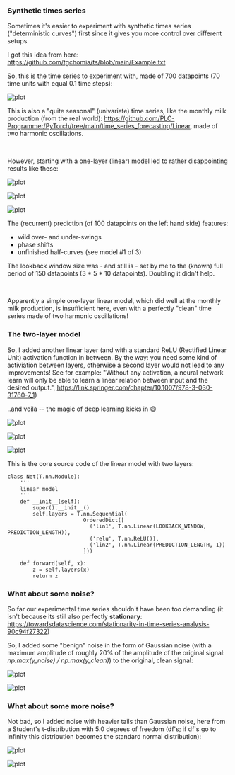 ### Synthetic times series 

Sometimes it's easier to experiment with synthetic times series ("deterministic curves") first since it gives you more control over different setups.

I got this idea from here: https://github.com/tgchomia/ts/blob/main/Example.txt

So, this is the time series to experiment with, made of 700 datapoints (70 time units with equal 0.1 time steps):

![plot](./Linear_deterministic_curve_forecasting_org_curve.png)

This is also a "quite seasonal" (univariate) time series, like the monthly milk production (from the real world): https://github.com/PLC-Programmer/PyTorch/tree/main/time_series_forecasting/Linear, made of two harmonic oscillations.

<br/>

However, starting with a one-layer (linear) model led to rather disappointing results like these:

![plot](./one_layer_no_noise/Linear_deterministic_curve_forecasting--00.png)

![plot](./one_layer_no_noise/Linear_deterministic_curve_forecasting--01.png)

![plot](./one_layer_no_noise/Linear_deterministic_curve_forecasting--02.png)

The (recurrent) prediction (of 100 datapoints on the left hand side) features:
* wild over- and under-swings
* phase shifts
* unfinished half-curves (see model #1 of 3)

The lookback window size was - and still is - set by me to the (known) full period of 150 datapoints (3 * 5 * 10 datapoints). Doubling it didn't help.

<br/>

Apparently a simple one-layer linear model, which did well at the monthly milk production, is insufficient here, even with a perfectly "clean" time series made of two harmonic oscillations!

### The two-layer model 

So, I added another linear layer (and with a standard ReLU (Rectified Linear Unit) activation function in between.
By the way: you need some kind of activiation between layers, otherwise a second layer would not lead to any improvements! See for example: "Without any activation, a neural network learn will only be able to learn a linear relation between input and the desired output.", https://link.springer.com/chapter/10.1007/978-3-030-31760-7_1)

..and voilà -- the magic of deep learning kicks in :smile:

![plot](./without_noise/Linear_deterministic_curve_forecasting--00.png)

![plot](./without_noise/Linear_deterministic_curve_forecasting--01.png)

![plot](./without_noise/Linear_deterministic_curve_forecasting--02.png)

This is the core source code of the linear model with two layers:

```
class Net(T.nn.Module):
    '''
    linear model
    '''
    def __init__(self):
        super().__init__()
        self.layers = T.nn.Sequential(
                        OrderedDict([
                          ('lin1', T.nn.Linear(LOOKBACK_WINDOW, PREDICTION_LENGTH)),
                          ('relu', T.nn.ReLU()),
                          ('lin2', T.nn.Linear(PREDICTION_LENGTH, 1))
                        ]))

    def forward(self, x):
        z = self.layers(x)
        return z
```

### What about some noise? 

So far our experimental time series shouldn't have been too demanding (it isn't because its still also perfectly **stationary**: https://towardsdatascience.com/stationarity-in-time-series-analysis-90c94f27322)

So, I added some "benign" noise in the form of Gaussian noise (with a maximum amplitude of roughly 20% of the amplitude of the original signal: *np.max(y_noise) / np.max(y_clean)*) to the original, clean signal:

![plot](./20percent_Gaussian_noise/Linear_deterministic_curve_forecasting--01.png)

![plot](./20percent_Gaussian_noise/Linear_deterministic_curve_forecasting--01a.png)

### What about some more noise? 

Not bad, so I added noise with heavier tails than Gaussian noise, here from a Student's t-distribution with 5.0 degrees of freedom (df's; if df's go to infinity this distribution becomes the standard normal distribution):

![plot](./50percent_t_distr_noise/Linear_deterministic_curve_forecasting--00.png)

![plot](./50percent_t_distr_noise/Linear_deterministic_curve_forecasting--00a.png)







